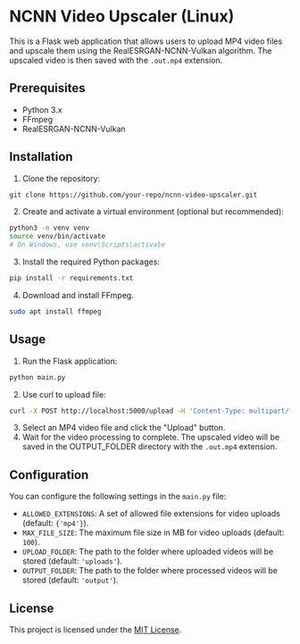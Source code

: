 # NCNN Video Upscaler (Linux)

This is a Flask web application that allows users to upload MP4 video files and upscale them using the RealESRGAN-NCNN-Vulkan algorithm. The upscaled video is then saved with the `.out.mp4` extension.

## Prerequisites

- Python 3.x
- FFmpeg
- RealESRGAN-NCNN-Vulkan

## Installation

1. Clone the repository:
```bash
git clone https://github.com/your-repo/ncnn-video-upscaler.git
```
2. Create and activate a virtual environment (optional but recommended):
```bash
python3 -m venv venv
source venv/bin/activate
# On Windows, use venv\Scripts\activate
``` 
3. Install the required Python packages:
```bash
pip install -r requirements.txt
```
4. Download and install FFmpeg.
```bash
sudo apt install ffmpeg
```

## Usage

1. Run the Flask application:
```bash
python main.py
```
2. Use curl to upload file:
```bash
curl -X POST http://localhost:5000/upload -H 'Content-Type: multipart/form-data' -F "file=@example.mp4"
```
3. Select an MP4 video file and click the "Upload" button.
4. Wait for the video processing to complete. The upscaled video will be saved in the OUTPUT_FOLDER directory with the `.out.mp4` extension.

## Configuration

You can configure the following settings in the `main.py` file:

- `ALLOWED_EXTENSIONS`: A set of allowed file extensions for video uploads (default: `{'mp4'}`).
- `MAX_FILE_SIZE`: The maximum file size in MB for video uploads (default: `100`).
- `UPLOAD_FOLDER`: The path to the folder where uploaded videos will be stored (default: `'uploads'`).
- `OUTPUT_FOLDER`: The path to the folder where processed videos will be stored (default: `'output'`).

## License

This project is licensed under the [MIT License](LICENSE).